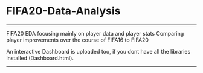 # FIFA20-Data-Analysis
---

FIFA20 EDA focusing mainly on player data and player stats 
Comparing player improvements over the course of FIFA16 to FIFA20

An interactive Dashboard is uploaded too, if you dont have all the libraries installed (Dashboard.html).

---

